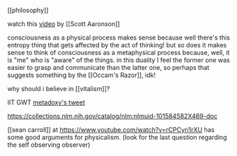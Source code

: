 [[philosophy]] 

watch this [video](https://www.youtube.com/watch?v=R2yRxZCPkws) by [[Scott Aaronson]]

consciousness as a physical process makes sense because well there's this entropy thing that gets affected by the act of thinking! but so does it makes sense to think of consciousness as a metaphysical process because, well, it is "me" who is "aware" of the things. in this duality I feel the former one was easier to grasp and communicate than the latter one, so perhaps that suggests something by the [[Occam's Razor]], idk!

why should i believe in [[vitalism]]? 

IIT
GWT
[metadoxy's tweet](https://twitter.com/Xirong7/status/1414934929666940934)

https://collections.nlm.nih.gov/catalog/nlm:nlmuid-101584582X469-doc

[[sean carroll]] at https://www.youtube.com/watch?v=rCPCyri1rXU has some good arguments for physicalism. (look for the last question regarding the self observing observer)